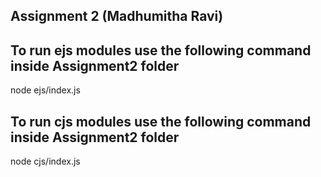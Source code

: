 ## Assignment 2 (Madhumitha Ravi)

## To run ejs modules use the following command inside Assignment2 folder

node ejs/index.js

## To run cjs modules use the following command inside Assignment2 folder

node cjs/index.js